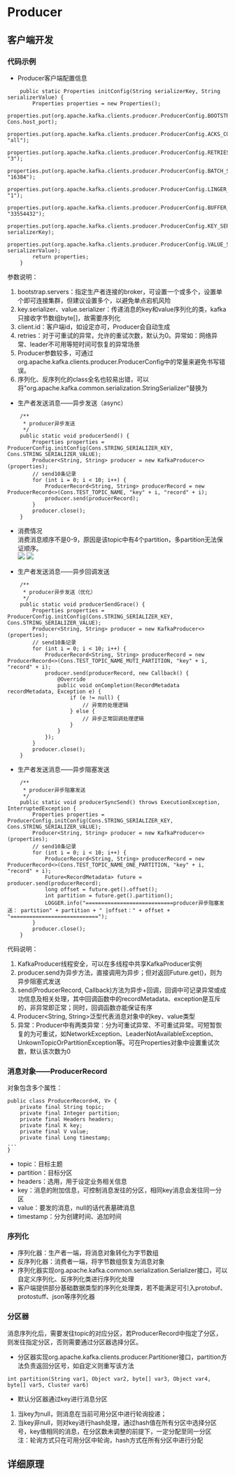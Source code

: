 # Producer
## 客户端开发
### 代码示例
- Producer客户端配置信息
```
    public static Properties initConfig(String serializerKey, String serializerValue) {
        Properties properties = new Properties();
        properties.put(org.apache.kafka.clients.producer.ProducerConfig.BOOTSTRAP_SERVERS_CONFIG, Cons.host_port);
        properties.put(org.apache.kafka.clients.producer.ProducerConfig.ACKS_CONFIG, "all");
        properties.put(org.apache.kafka.clients.producer.ProducerConfig.RETRIES_CONFIG, "3");
        properties.put(org.apache.kafka.clients.producer.ProducerConfig.BATCH_SIZE_CONFIG, "16384");
        properties.put(org.apache.kafka.clients.producer.ProducerConfig.LINGER_MS_CONFIG, "1");
        properties.put(org.apache.kafka.clients.producer.ProducerConfig.BUFFER_MEMORY_CONFIG, "33554432");
        properties.put(org.apache.kafka.clients.producer.ProducerConfig.KEY_SERIALIZER_CLASS_CONFIG, serializerKey);
        properties.put(org.apache.kafka.clients.producer.ProducerConfig.VALUE_SERIALIZER_CLASS_CONFIG, serializerValue);
        return properties;
    }
```
参数说明：   
1. bootstrap.servers：指定生产者连接的broker，可设置一个或多个，设置单个即可连接集群，但建议设置多个，以避免单点宕机风险
2. key.serializer、value.serializer：传递消息的key和value序列化的类，kafka只接收字节数组byte[]，故需要序列化
3. client.id：客户端id，如设定亦可，Producer会自动生成
4. retries：对于可重试的异常，允许的重试次数，默认为0。异常如：网络异常、leader不可用等短时间可恢复的异常场景
5. Producer参数较多，可通过org.apache.kafka.clients.producer.ProducerConfig中的常量来避免书写错误。   
6. 序列化、反序列化的class全名也较易出错，可以将"org.apache.kafka.common.serialization.StringSerializer"替换为

- 生产者发送消息——异步发送（async）
```
    /**
     * producer异步发送
     */
    public static void producerSend() {
        Properties properties = ProducerConfig.initConfig(Cons.STRING_SERIALIZER_KEY, Cons.STRING_SERIALIZER_VALUE);
        Producer<String, String> producer = new KafkaProducer<>(properties);
        // send10条记录
        for (int i = 0; i < 10; i++) {
            ProducerRecord<String, String> producerRecord = new ProducerRecord<>(Cons.TEST_TOPIC_NAME, "key" + i, "record" + i);
            producer.send(producerRecord);
        }
        producer.close();
    }
```
- 消费情况   
消费消息顺序不是0-9，原因是该topic中有4个partition，多partition无法保证顺序。   
![](pic/04Producer/consumer.png)
![](pic/04Producer/partitions.png)

- 生产者发送消息——异步回调发送
```
    /**
     * producer异步发送（优化）
     */
    public static void producerSendGrace() {
        Properties properties = ProducerConfig.initConfig(Cons.STRING_SERIALIZER_KEY, Cons.STRING_SERIALIZER_VALUE);
        Producer<String, String> producer = new KafkaProducer<>(properties);
        // send10条记录
        for (int i = 0; i < 10; i++) {
            ProducerRecord<String, String> producerRecord = new ProducerRecord<>(Cons.TEST_TOPIC_NAME_MUTI_PARTITION, "key" + i, "record" + i);
            producer.send(producerRecord, new Callback() {
                @Override
                public void onCompletion(RecordMetadata recordMetadata, Exception e) {
                    if (e != null) {
                        // 异常的处理逻辑
                    } else {
                        // 异步正常回调处理逻辑
                    }
                }
            });
        }
        producer.close();
    }
```
- 生产者发送消息——异步阻塞发送   
```
    /**
     * producer异步阻塞发送
     */
    public static void producerSyncSend() throws ExecutionException, InterruptedException {
        Properties properties = ProducerConfig.initConfig(Cons.STRING_SERIALIZER_KEY, Cons.STRING_SERIALIZER_VALUE);
        Producer<String, String> producer = new KafkaProducer<>(properties);
        // send10条记录
        for (int i = 0; i < 10; i++) {
            ProducerRecord<String, String> producerRecord = new ProducerRecord<>(Cons.TEST_TOPIC_NAME_ONE_PARTITION, "key" + i, "record" + i);
            Future<RecordMetadata> future = producer.send(producerRecord);
            long offset = future.get().offset();
            int partition = future.get().partition();
            LOGGER.info("============================producer异步阻塞发送： partition" + partition + " |offset：" + offset + "============================");
        }
        producer.close();
    }
```
代码说明：
1. KafkaProducer线程安全，可以在多线程中共享KafkaProducer实例
2. producer.send为异步方法，直接调用为异步；但对返回Future.get()，则为异步阻塞式发送
3. send(ProducerRecord, Callback)方法为异步+回调，回调中可记录异常或成功信息及相关处理，其中回调函数中的recordMetadata、exception是互斥的，非异常即正常；同时，回调函数亦能保证有序
3. Producer<String, String>泛型代表消息对象中的key、value类型
4. 异常：Producer中有两类异常：分为可重试异常、不可重试异常。可短暂恢复的为可重试，如NetworkException、LeaderNotAvailableException、UnkownTopicOrPartitionException等。可在Properties对象中设置重试次数，默认该次数为0

### 消息对象——ProducerRecord
对象包含多个属性：
```
public class ProducerRecord<K, V> {
    private final String topic;
    private final Integer partition;
    private final Headers headers;
    private final K key;
    private final V value;
    private final Long timestamp;
...
}
```
- topic：目标主题
- partition：目标分区
- headers：选用，用于设定业务相关信息
- key：消息的附加信息，可控制消息发往的分区，相同key消息会发往同一分区
- value：要发的消息，null的话代表墓碑消息
- timestamp：分为创建时间、追加时间

### 序列化
- 序列化器：生产者一端，将消息对象转化为字节数组
- 反序列化器：消费者一端，将字节数组恢复为消息对象
- 序列化器实现org.apache.kafka.common.serialization.Serializer接口，可以自定义序列化、反序列化类进行序列化处理
- 客户端提供部分基础数据类型的序列化处理类，若不能满足可引入protobuf、protostuff、json等序列化器

### 分区器
消息序列化后，需要发往topic的对应分区，若ProducerRecord中指定了分区，则发往指定分区，否则需要通过分区器选择分区。   
- 分区器实现org.apache.kafka.clients.producer.Partitioner接口，partition方法负责返回分区号，如自定义则重写该方法   
```
int partition(String var1, Object var2, byte[] var3, Object var4, byte[] var5, Cluster var6)
```
- 默认分区器通过key进行消息分区   
1. 当key为null，则消息在当前可用分区中进行轮询投递；
2. 当key非null，则对key进行hash处理，通过hash值在所有分区中选择分区号，key值相同的消息，在分区数未调整的前提下，一定分配至同一分区  
注：轮询方式只在可用分区中轮询，hash方式在所有分区中进行分配

## 详细原理

